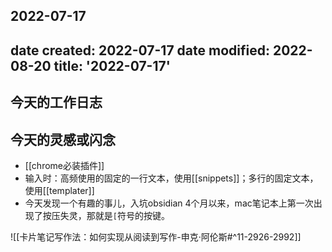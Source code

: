 2022-07-17
---
date created: 2022-07-17
date modified: 2022-08-20
title: '2022-07-17'
---

## 今天的工作日志

## 今天的灵感或闪念

- [[chrome必装插件]]
- 输入时：高频使用的固定的一行文本，使用[[snippets]]；多行的固定文本，使用[[templater]]
- 今天发现一个有趣的事儿，入坑obsidian 4个月以来，mac笔记本上第一次出现了按压失灵，那就是`[`符号的按键。

![[卡片笔记写作法：如何实现从阅读到写作-申克·阿伦斯#^11-2926-2992]]
